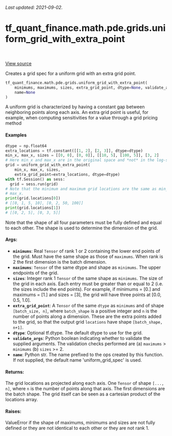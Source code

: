 <!--
This file is generated by a tool. Do not edit directly.
For open-source contributions the docs will be updated automatically.
-->

*Last updated: 2021-09-02.*

<div itemscope itemtype="http://developers.google.com/ReferenceObject">
<meta itemprop="name" content="tf_quant_finance.math.pde.grids.uniform_grid_with_extra_point" />
<meta itemprop="path" content="Stable" />
</div>

# tf_quant_finance.math.pde.grids.uniform_grid_with_extra_point

<!-- Insert buttons and diff -->

<table class="tfo-notebook-buttons tfo-api" align="left">
</table>

<a target="_blank" href="https://github.com/google/tf-quant-finance/blob/master/tf_quant_finance/math/pde/grids.py">View source</a>



Creates a grid spec for a uniform grid with an extra grid point.

```python
tf_quant_finance.math.pde.grids.uniform_grid_with_extra_point(
    minimums, maximums, sizes, extra_grid_point, dtype=None, validate_args=False,
    name=None
)
```



<!-- Placeholder for "Used in" -->

A uniform grid is characterized by having a constant gap between neighboring
points along each axis. An extra grid point is useful, for example, when
computing sensitivities for a value through a grid pricing method

#### Examples

```python
dtype = np.float64
extra_locations = tf.constant([[1, 2], [2, 3]], dtype=dtype)
min_x, max_x, sizes = [[0, 0], [0, 0]], [[10, 5], [100, 5]], [3, 2]
# Here min_x and max_x are in the original space and *not* in the log-space.
grid = uniform_grid_with_extra_point(
    min_x, max_x, sizes,
    extra_grid_point=extra_locations, dtype=dtype)
with tf.Session() as sess:
  grid = sess.run(grid)
# Note that the minimum and maximum grid locations are the same as min_x and
# max_x.
print(grid.locations[0])
# [[0, 1, 5, 10], [0, 2, 50, 100]]
print(grid.locations[1])
# [[0, 2, 5], [0, 3, 5]]
```

Note that the shape of all four parameters must be fully defined and equal
to each other. The shape is used to determine the dimension of the grid.

#### Args:


* <b>`minimums`</b>: Real `Tensor` of rank 1 or 2 containing the lower end points of
  the grid. Must have the same shape as those of `maximums`. When rank is 2
  the first dimension is the batch dimension.
* <b>`maximums`</b>: `Tensor` of the same dtype and shape as `minimums`. The upper
  endpoints of the grid.
* <b>`sizes`</b>: Integer rank 1 `Tensor` of the same shape as `minimums`. The size of
  the grid in each axis. Each entry must be greater than or equal to 2 (i.e.
  the sizes include the end points). For example, if minimums = [0.] and
  maximums = [1.] and sizes = [3], the grid will have three points at [0.0,
  0.5, 1.0].
* <b>`extra_grid_point`</b>: A `Tensor` of the same `dtype` as `minimums` and of shape
  `[batch_size, n]`, where `batch_shape` is a positive integer and `n` is
  the number of points along a dimension. These are the extra points added
  to the grid, so that the output grid `locations` have shape `[batch_shape,
  n+1]`.
* <b>`dtype`</b>: Optional tf.dtype. The default dtype to use for the grid.
* <b>`validate_args`</b>: Python boolean indicating whether to validate the supplied
  arguments. The validation checks performed are (a) `maximums` > `minimums`
  (b) `sizes` >= 2.
* <b>`name`</b>: Python str. The name prefixed to the ops created by this function. If
  not supplied, the default name 'uniform_grid_spec' is used.


#### Returns:

The grid locations as projected along each axis. One `Tensor` of shape
`[..., n]`, where `n` is the number of points along that axis. The first
dimensions are the batch shape. The grid itself can be seen as a cartesian
product of the locations array.



#### Raises:

ValueError if the shape of maximums, minimums and sizes are not fully
defined or they are not identical to each other or they are not rank 1.
